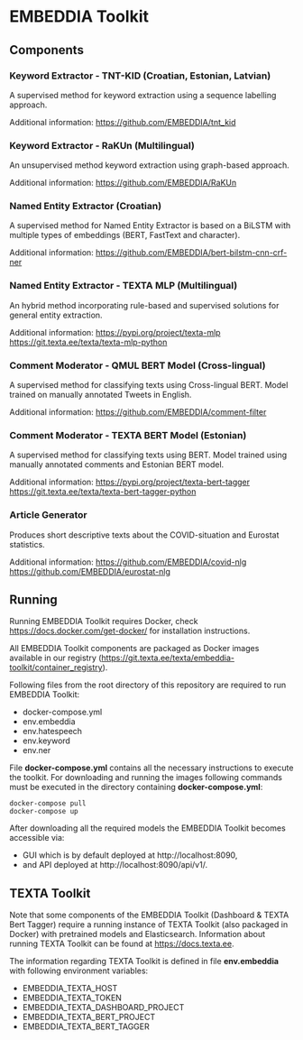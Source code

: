 # EMBEDDIA Toolkit

## Components

### Keyword Extractor - TNT-KID (Croatian, Estonian, Latvian)
A supervised method for keyword extraction using a sequence labelling approach.

Additional information: https://github.com/EMBEDDIA/tnt_kid

### Keyword Extractor - RaKUn (Multilingual)
An unsupervised method keyword extraction using graph-based approach.

Additional information: https://github.com/EMBEDDIA/RaKUn

### Named Entity Extractor (Croatian)
A supervised method for Named Entity Extractor is based on a BiLSTM with multiple types of embeddings (BERT, FastText and character).

Additional information: https://github.com/EMBEDDIA/bert-bilstm-cnn-crf-ner

### Named Entity Extractor - TEXTA MLP (Multilingual)
An hybrid method incorporating rule-based and supervised solutions for general entity extraction.

Additional information: https://pypi.org/project/texta-mlp https://git.texta.ee/texta/texta-mlp-python

### Comment Moderator - QMUL BERT Model (Cross-lingual)
A supervised method for classifying texts using Cross-lingual BERT. Model trained on manually annotated Tweets in English.

Additional information: https://github.com/EMBEDDIA/comment-filter

### Comment Moderator - TEXTA BERT Model (Estonian)
A supervised method for classifying texts using BERT. Model trained using manually annotated comments and Estonian BERT model.

Additional information: https://pypi.org/project/texta-bert-tagger https://git.texta.ee/texta/texta-bert-tagger-python

### Article Generator
Produces short descriptive texts about the COVID-situation and Eurostat statistics.

Additional information: https://github.com/EMBEDDIA/covid-nlg https://github.com/EMBEDDIA/eurostat-nlg


## Running

Running EMBEDDIA Toolkit requires Docker, check https://docs.docker.com/get-docker/ for installation instructions.

All EMBEDDIA Toolkit components are packaged as Docker images available in our registry (https://git.texta.ee/texta/embeddia-toolkit/container_registry).

Following files from the root directory of this repository are required to run EMBEDDIA Toolkit:
* docker-compose.yml
* env.embeddia
* env.hatespeech
* env.keyword
* env.ner

File **docker-compose.yml** contains all the necessary instructions to execute the toolkit. For downloading and running the images following commands must be executed in the directory containing **docker-compose.yml**:

```
docker-compose pull
docker-compose up
```
After downloading all the required models the EMBEDDIA Toolkit becomes accessible via:

* GUI which is by default deployed at http://localhost:8090,
* and API deployed at http://localhost:8090/api/v1/.

## TEXTA Toolkit
Note that some components of the EMBEDDIA Toolkit (Dashboard & TEXTA Bert Tagger) require a running instance of TEXTA Toolkit (also packaged in Docker) with pretrained models and Elasticsearch. Information about running TEXTA Toolkit can be found at https://docs.texta.ee.

The information regarding TEXTA Toolkit is defined in file **env.embeddia** with following environment variables:

* EMBEDDIA_TEXTA_HOST
* EMBEDDIA_TEXTA_TOKEN
* EMBEDDIA_TEXTA_DASHBOARD_PROJECT
* EMBEDDIA_TEXTA_BERT_PROJECT
* EMBEDDIA_TEXTA_BERT_TAGGER


